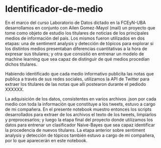 # Identificador-de-medio

En el marco del curso Laboratorio de Datos dictado en la FCEyN-UBA desarrollamos en conjunto con Ailen Gomez-Mayol (mail) un proyecto que tome como objeto de estudio los titulares de noticias de los principales medios de información del país. Los mismos fueron utilizados en dos etapas: una de sentiment analysis y detección de tópicos para explorar si los distintos medios presentaban diferencias cuantitativas a la hora de expresar sus titulares; y otra que consistió en entrenar un modelo de machine learning que sea capaz de distinguir de qué medios procedían dichos titulares. 

Habiendo identificado que cada medio informativo publicita las notas que publica a través de sus redes sociales, utilizamos la API de Twitter para extraer los titulares de las notas que allí postearon durante el pediodo XXXXXX.

La adquisición de los datos, consistentes en varios archivos .json  por cada medio con toda la información que constituye a los tweets, estuvo a cargo de mi compañera. En el presente notebook muestro entonces los scripts desarrollados para extraer de los archivos el texto de los tweets, limpiarlos y preprocesarlos; y luego la etapa final del proyecto donde utilizamos los datos para entrenar un clasificador Naive-Bayes que sea capaz identificar la procedencia de nuevos titulares. La etapa anterior sobre sentiment analysis y detección de tópicos también estuvo a cargo de mi compañera, por lo que aparecerán en este notebook.
